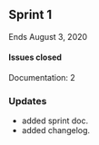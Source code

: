 ## Sprint 1
Ends August 3, 2020

#### Issues closed
Documentation: 2

### Updates

- added sprint doc.
- added changelog.
